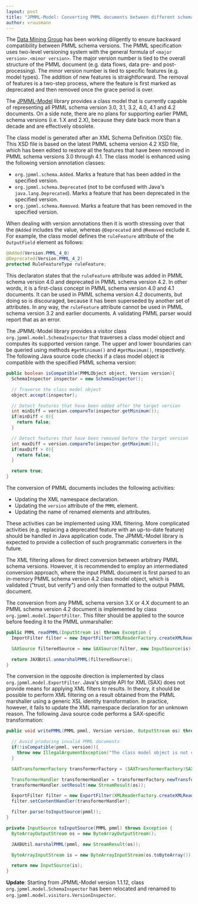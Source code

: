 ```yaml
---
layout: post
title: "JPMML-Model: Converting PMML documents between different schema versions"
author: vruusmann
---
```


The [Data Mining Group](http://www.dmg.org) has been working diligently to ensure backward compatibility between PMML schema versions. The PMML specification uses two-level versioning system with the general formula of `<major version>.<minor version>`. The major version number is tied to the overall structure of the PMML document (e.g. data flows, data pre- and post-processing). The minor version number is tied to specific features (e.g. model types). The addition of new features is straightforward. The removal of features is a two-step process, where the feature is first marked as deprecated and then removed once the grace period is over.

The [JPMML-Model](https://github.com/jpmml/jpmml-model) library provides a class model that is currently capable of representing all PMML schema version 3.0, 3.1, 3.2, 4.0, 4.1 and 4.2 documents. On a side note, there are no plans for supporting earlier PMML schema versions (i.e. 1.X and 2.X), because they date back more than a decade and are effectively obsolete.

The class model is generated after an XML Schema Definition (XSD) file. This XSD file is based on the latest PMML schema version 4.2 XSD file, which has been edited to restore all the features that have been removed in PMML schema versions 3.0 through 4.1. The class model is enhanced using the following version annotation classes:

* `org.jpmml.schema.Added`. Marks a feature that has been added in the specified version.
* `org.jpmml.schema.Deprecated` (not to be confused with Java's `java.lang.Deprecated`). Marks a feature that has been deprecated in the specified version.
* `org.jpmml.schema.Removed`. Marks a feature that has been removed in the specified version.

When dealing with version annotations then it is worth stressing over that the `@Added` includes the value, whereas `@Deprecated` and `@Removed` exclude it. For example, the class model defines the `ruleFeature` attribute of the `OutputField` element as follows:

``` java
@Added(Version.PMML_4_0)
@Deprecated(Version.PMML_4_2)
protected RuleFeatureType ruleFeature;
```

This declaraton states that the `ruleFeature` attribute was added in PMML schema version 4.0 and deprecated in PMML schema version 4.2. In other words, it is a first-class concept in PMML schema version 4.0 and 4.1 documents. It can be used in PMML schema version 4.2 documents, but doing so is discouraged, because it has been superseded by another set of attributes. In any way, the `ruleFeature` attribute cannot be used in PMML schema version 3.2 and earlier documents. A validating PMML parser would report that as an error.

The JPMML-Model library provides a visitor class `org.jpmml.model.SchemaInspector` that traverses a class model object and computes its supported version range. The upper and lower boundaries can be queried using methods `#getMinimum()` and `#getMaximum()`, respectively. The following Java source code checks if a class model object is compatible with the specified PMML schema version:

``` java
public boolean isCompatible(PMMLObject object, Version version){
  SchemaInspector inspector = new SchemaInspector();

  // Traverse the class model object
  object.accept(inspector);

  // Detect features that have been added after the target version
  int minDiff = version.compareTo(inspector.getMinimum());
  if(minDiff < 0){
    return false;
  }

  // Detect features that have been removed before the target version
  int maxDiff = version.compareTo(inspector.getMaximum());
  if(maxDiff > 0){
    return false;
  }

  return true;
}
```

The conversion of PMML documents includes the following activities:

* Updating the XML namespace declaration.
* Updating the `version` attribute of the `PMML` element.
* Updating the name of renamed elements and attributes.

These activities can be implemented using XML filtering. More complicated activities (e.g. replacing a deprecated feature with an up-to-date feature) should be handled in Java application code. The JPMML-Model library is expected to provide a collection of such programmatic converters in the future.

The XML filtering allows for direct conversion between arbitrary PMML schema versions. However, it is recommended to employ an intermediated conversion approach, where the input PMML document is first parsed to an in-memory PMML schema version 4.2 class model object, which is validated ("trust, but verify") and only then formatted to the output PMML document.

The conversion from any PMML schema version 3.X or 4.X document to an PMML schema version 4.2 document is implemented by class `org.jpmml.model.ImportFilter`. This filter should be applied to the source before feeding it to the PMML unmarshaller:

``` java
public PMML readPMML(InputStream is) throws Exception {
  ImportFilter filter = new ImportFilter(XMLReaderFactory.createXMLReader());

  SAXSource filteredSource = new SAXSource(filter, new InputSource(is));

  return JAXBUtil.unmarshalPMML(filteredSource);
}
```

The conversion in the opposite direction is implemented by class `org.jpmml.model.ExportFilter`. Java's simple API for XML (SAX) does not provide means for applying XML filters to results. In theory, it should be possible to perform XML filtering on a result obtained from the PMML marshaller using a generic XSL identity transformation. In practice, however, it fails to update the XML namespace declaration for an unknown reason. The following Java source code performs a SAX-specific transformation:

``` java
public void writePMML(PMML pmml, Version version, OutputStream os) throws Exception {

  // Avoid producing invalid PMML documents
  if(!isCompatible(pmml, version)){
    throw new IllegalArgumentException("The class model object is not compatible with PMML schema version " + version);
  }

  SAXTransformerFactory transformerFactory = (SAXTransformerFactory)SAXTransformerFactory.newInstance();

  TransformerHandler transformerHandler = transformerFactory.newTransformerHandler();
  transformerHandler.setResult(new StreamResult(os));

  ExportFilter filter = new ExportFilter(XMLReaderFactory.createXMLReader(), version);
  filter.setContentHandler(transformerHandler);

  filter.parse(toInputSource(pmml));
}

private InputSource toInputSource(PMML pmml) throws Exception {
  ByteArrayOutputStream os = new ByteArrayOutputStream();

  JAXBUtil.marshalPMML(pmml, new StreamResult(os));

  ByteArrayInputStream is = new ByteArrayInputStream(os.toByteArray());

  return new InputSource(is);
}
```

**Update**: Starting from JPMML-Model version 1.1.12, class `org.jpmml.model.SchemaInspector` has been relocated and renamed to `org.jpmml.model.visitors.VersionInspector`.
